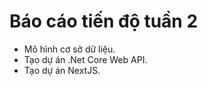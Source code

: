 # Báo cáo tiến độ tuần 2
- Mô hình cơ sở dữ liệu.
- Tạo dự án .Net Core Web API.
- Tạo dự án NextJS.